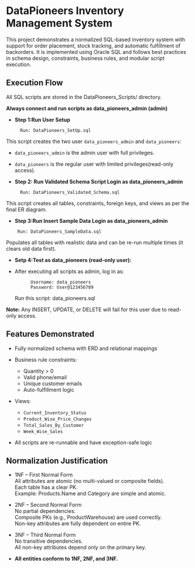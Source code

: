 # DataPioneers Inventory Management System

This project demonstrates a normalized SQL-based inventory system with support for order placement, stock tracking, and automatic fulfillment of backorders. It is implemented using Oracle SQL and follows best practices in schema design, constraints, business rules, and modular script execution.

## Execution Flow

All SQL scripts are stored in the DataPioneers_Scripts/ directory.


**Always connect and run scripts as data_pioneers_admin (admin)**

- **Step 1:Run User Setup**

        Run: DataPioneers_SetUp.sql

This script creates the two user `data_pioneers_admin` and `data_pioneers`:
- `data_pioneers_admin` is the admin user with full privileges.
- `data_pioneers` is the regular user with limited privileges(read-only access).



- **Step 2: Run Validated Schema Script Login as data_pioneers_admin**

        Run: DataPioneers_Validated_Schema.sql

This script creates all tables, constraints, foreign keys, and views as per the final ER diagram.


- **Step 3:Run Insert Sample Data Login as data_pioneers_admin**

       Run: DataPioneers_SampleData.sql

Populates all tables with realistic data and can be re-run multiple times (it clears old data first).

- **Setp 4:Test as data_pioneers (read-only user):**
- After executing all scripts as admin, log in as:

            Username: data_pioneers
            Password: User@123456789


    Run this script: data_pioneers.sql

**Note:** Any INSERT, UPDATE, or DELETE will fail for this user due to read-only access.


## Features Demonstrated

- Fully normalized schema with ERD and relational mappings

- Business rule constraints:
  - Quantity > 0
  - Valid phone/email
  - Unique customer emails
  - Auto-fulfillment logic


- Views:
  - `Current_Inventory_Status`
  - `Product_Wise_Price_Changes`
  - `Total_Sales_By_Customer`
  - `Week_Wise_Sales`
- All scripts are re-runnable and have exception-safe logic


## Normalization Justification

- 1NF – First Normal Form  
All attributes are atomic (no multi-valued or composite fields).  
Each table has a clear PK.  
Example: Products.Name and Category are simple and atomic.

- 2NF – Second Normal Form  
No partial dependencies.  
Composite PKs (e.g., ProductWarehouse) are used correctly.  
Non-key attributes are fully dependent on entire PK.

- 3NF – Third Normal Form  
No transitive dependencies.  
All non-key attributes depend only on the primary key.

- **All entities conform to 1NF, 2NF, and 3NF.**
